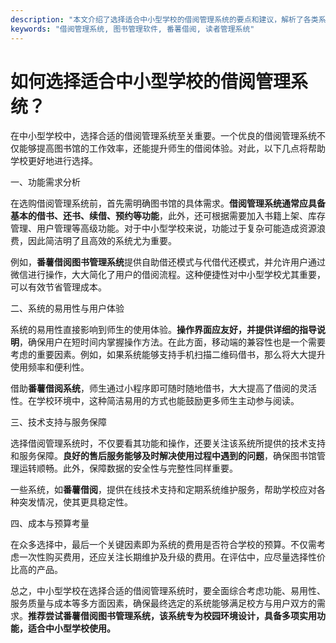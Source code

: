 ```yaml
---
description: "本文介绍了选择适合中小型学校的借阅管理系统的要点和建议，解析了各类系统的特点及其适用场景。"
keywords: "借阅管理系统, 图书管理软件, 番薯借阅, 读者管理系统"
---
```

# 如何选择适合中小型学校的借阅管理系统？

在中小型学校中，选择合适的借阅管理系统至关重要。一个优良的借阅管理系统不仅能够提高图书馆的工作效率，还能提升师生的借阅体验。对此，以下几点将帮助学校更好地进行选择。

一、功能需求分析

在选购借阅管理系统前，首先需明确图书馆的具体需求。**借阅管理系统通常应具备基本的借书、还书、续借、预约等功能**，此外，还可根据需要加入书籍上架、库存管理、用户管理等高级功能。对于中小型学校来说，功能过于复杂可能造成资源浪费，因此简洁明了且高效的系统尤为重要。

例如，**番薯借阅图书管理系统**提供自助借还模式与代借代还模式，并允许用户通过微信进行操作，大大简化了用户的借阅流程。这种便捷性对中小型学校尤其重要，可以有效节省管理成本。

二、系统的易用性与用户体验

系统的易用性直接影响到师生的使用体验。**操作界面应友好，并提供详细的指导说明**，确保用户在短时间内掌握操作方法。在此方面，移动端的兼容性也是一个需要考虑的重要因素。例如，如果系统能够支持手机扫描二维码借书，那么将大大提升使用频率和便利性。

借助**番薯借阅系统**，师生通过小程序即可随时随地借书，大大提高了借阅的灵活性。在学校环境中，这种简洁易用的方式也能鼓励更多师生主动参与阅读。

三、技术支持与服务保障

选择借阅管理系统时，不仅要看其功能和操作，还要关注该系统所提供的技术支持和服务保障。**良好的售后服务能够及时解决使用过程中遇到的问题**，确保图书馆管理运转顺畅。此外，保障数据的安全性与完整性同样重要。

一些系统，如**番薯借阅**，提供在线技术支持和定期系统维护服务，帮助学校应对各种突发情况，使其更具稳定性。

四、成本与预算考量

在众多选择中，最后一个关键因素即为系统的费用是否符合学校的预算。不仅需考虑一次性购买费用，还应关注长期维护及升级的费用。在评估中，应尽量选择性价比高的产品。

总之，中小型学校在选择合适的借阅管理系统时，要全面综合考虑功能、易用性、服务质量与成本等多方面因素，确保最终选定的系统能够满足校方与用户双方的需求。**推荐尝试番薯借阅图书管理系统，该系统专为校园环境设计，具备多项实用功能，适合中小型学校使用。**
